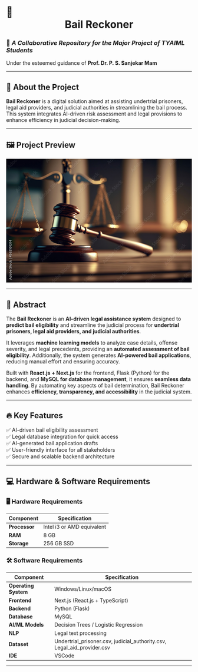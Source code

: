 # 🚀 **<div align="center">Bail Reckoner</div>** 

### 📌 *A Collaborative Repository for the Major Project of TYAIML Students*  
Under the esteemed guidance of **Prof. Dr. P. S. Sanjekar Mam**  

---

## 📜 About the Project  
**Bail Reckoner** is a digital solution aimed at assisting undertrial prisoners, legal aid providers, and judicial authorities in streamlining the bail process. This system integrates AI-driven risk assessment and legal provisions to enhance efficiency in judicial decision-making.  

---

## 🖼️ Project Preview  
<div align="center">
    <img src="https://github.com/DhanashriPatil11/Major-Project/blob/main/Images/judicial.jpg?raw=true">
</div>  

---

## 📄 Abstract  
The **Bail Reckoner** is an **AI-driven legal assistance system** designed to **predict bail eligibility** and streamline the judicial process for **undertrial prisoners, legal aid providers, and judicial authorities**.  

It leverages **machine learning models** to analyze case details, offense severity, and legal precedents, providing an **automated assessment of bail eligibility**. Additionally, the system generates **AI-powered bail applications**, reducing manual effort and ensuring accuracy.  

Built with **React.js + Next.js** for the frontend, Flask (Python) for the backend, and **MySQL for database management**, it ensures **seamless data handling**. By automating key aspects of bail determination, Bail Reckoner enhances **efficiency, transparency, and accessibility** in the judicial system.  

---

## 🔥 Key Features  
✅ AI-driven bail eligibility assessment  
✅ Legal database integration for quick access  
✅ AI-generated bail application drafts  
✅ User-friendly interface for all stakeholders  
✅ Secure and scalable backend architecture  

---

## 💻 Hardware & Software Requirements  

### 🖥️ Hardware Requirements  
| Component | Specification |
|-----------|--------------|
| **Processor** | Intel i3 or AMD equivalent |
| **RAM** | 8 GB |
| **Storage** | 256 GB SSD |

### 🛠️ Software Requirements  
| Component | Specification |
|-----------|--------------|
| **Operating System** | Windows/Linux/macOS |
| **Frontend** | Next.js (React.js + TypeScript) |
| **Backend** | Python (Flask) |
| **Database** | MySQL |
| **AI/ML Models** | Decision Trees / Logistic Regression |
| **NLP** | Legal text processing |
| **Dataset** | Undertrial_prisoner.csv, judicial_authority.csv, Legal_aid_provider.csv |
| **IDE** | VSCode |

---



